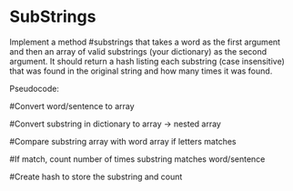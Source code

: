 # SubStrings

Implement a method #substrings that takes a word as the first argument and then an array of valid substrings (your dictionary) as the second argument. It should return a hash listing each substring (case insensitive) that was found in the original string and how many times it was found.

Pseudocode:

#Convert word/sentence to array

#Convert substring in dictionary to array -> nested array

#Compare substring array with word array if letters matches

#If match, count number of times substring matches word/sentence

#Create hash to store the substring and count